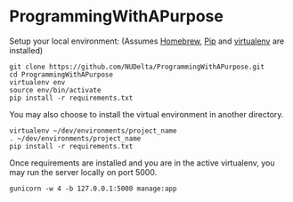 ProgrammingWithAPurpose
=======================

Setup your local environment:
(Assumes [Homebrew](http://brew.sh/), [Pip](https://pip.pypa.io/en/latest/installing.html) and [virtualenv](http://virtualenv.readthedocs.org/en/latest/virtualenv.html#installation) are installed)

```
git clone https://github.com/NUDelta/ProgrammingWithAPurpose.git
cd ProgrammingWithAPurpose
virtualenv env
source env/bin/activate
pip install -r requirements.txt
```

You may also choose to install the virtual environment in another directory.

```
virtualenv ~/dev/environments/project_name
. ~/dev/environments/project_name
pip install -r requirements.txt
```

Once requirements are installed and you are in the active virtualenv, you may run the server locally on port 5000.

```
gunicorn -w 4 -b 127.0.0.1:5000 manage:app
```

